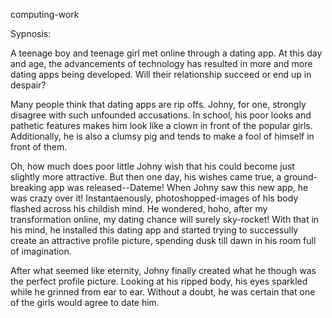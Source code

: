 computing-work

Sypnosis:

A teenage boy and teenage girl met online through a dating app.
At this day and age, the advancements of technology has resulted in more and more dating apps being developed. 
Will their relationship succeed or end up in despair?

Many people think that dating apps are rip offs. Johny, for one, strongly disagree with such unfounded accusations. 
In school, his poor looks and pathetic features makes him look like a clown in front of the popular girls.
Additionally, he is also a clumsy pig and tends to make a fool of himself in front of them.

Oh, how much does poor little Johny wish that his could become just slightly more attractive. 
But then one day, his wishes came true, a ground-breaking app was released--Dateme!
When Johny saw this new app, he was crazy over it!
Instantaenously, photoshopped-images of his body flashed across his childish mind.
He wondered, hoho, after my transformation online, my dating chance will surely sky-rocket!
With that in his mind, he installed this dating app and started trying to successully create an attractive profile picture, spending dusk till dawn in his room full of imagination.

After what seemed like eternity, Johny finally created what he though was the perfect profile picture.
Looking at his ripped body, his eyes sparkled while he grinned from ear to ear.
Without a doubt, he was certain that one of the girls would agree to date him.
